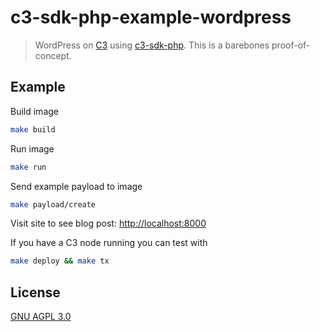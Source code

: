 # c3-sdk-php-example-wordpress

> WordPress on [C3](https://github.com/c3systems/c3-go) using [c3-sdk-php](https://github.com/c3systems/c3-sdk-php). This is a barebones proof-of-concept.

## Example

Build image

```bash
make build
```

Run image

```bash
make run
```

Send example payload to image

```bash
make payload/create
```

Visit site to see blog post: [http://localhost:8000](http://localhost:8000)

If you have a C3 node running you can test with

```bash
make deploy && make tx
```

## License

[GNU AGPL 3.0](LICENSE)
